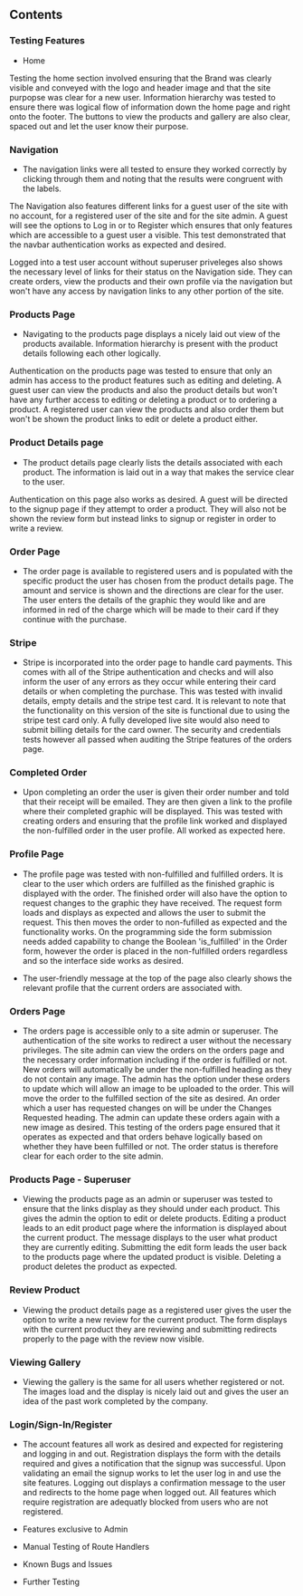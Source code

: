 ## Contents

### Testing Features
- Home

Testing the home section involved ensuring that the Brand was clearly visible and conveyed with the logo and header image and that the site purpopse was clear for a new user. Information hierarchy was tested to ensure there was logical flow of information down the home page and right onto the footer. The buttons to view the products and gallery are also clear, spaced out and let the user know their purpose.

### Navigation

- The navigation links were all tested to ensure they worked correctly by clicking through them and noting that the results were congruent with the labels. 

The Navigation also features different links for a guest user of the site with no account, for a registered user of the site and for the site admin. A guest will see the options to Log in or to Register which ensures that only features which are accessible to a guest user a visible. This test demonstrated that the navbar authentication works as expected and desired. 

Logged into a test user account without superuser priveleges also shows the necessary level of links for their status on the Navigation side. They can create orders, view the products and their own profile via the navigation but won't have any access by navigation links to any other portion of the site.

### Products Page

- Navigating to the products page displays a nicely laid out view of the products available. Information hierarchy is present with the product details following each other logically. 

Authentication on the products page was tested to ensure that only an admin has access to the product features such as editing and deleting. A guest user can view the products and also the product details but won't have any further access to editing or deleting a product or to ordering a product. A registered user can view the products and also order them but won't be shown the product links to edit or delete a product either. 

### Product Details page

- The product details page clearly lists the details associated with each product. The information is laid out in a way that makes the service clear to the user. 

Authentication on this page also works as desired. A guest will be directed to the signup page if they attempt to order a product. They will also not be shown the review form but instead links to signup or register in order to write a review. 

### Order Page

- The order page is available to registered users and is populated with the specific product the user has chosen from the product details page. The amount and service is shown and the directions are clear for the user. The user enters the details of the graphic they would like and are informed in red of the charge which will be made to their card if they continue with the purchase. 

### Stripe

- Stripe is incorporated into the order page to handle card payments. This comes with all of the Stripe authentication and checks and will also inform the user of any errors as they occur while entering their card details or when completing the purchase. This was tested with invalid details, empty details and the stripe test card. It is relevant to note that the functionality on this version of the site is functional due to using the stripe test card only. A fully developed live site would also need to submit billing details for the card owner. The security and credentials tests however all passed when auditing the Stripe features of the orders page. 

### Completed Order

- Upon completing an order the user is given their order number and told that their receipt will be emailed. They are then given a link to the profile where their completed graphic will be displayed. This was tested with creating orders and ensuring that the profile link worked and displayed the non-fulfilled order in the user profile. All worked as expected here.

### Profile Page

- The profile page was tested with non-fulfilled and fulfilled orders. It is clear to the user which orders are fulfilled as the finished graphic is displayed with the order. The finished order will also have the option to request changes to the graphic they have received. The request form loads and displays as expected and allows the user to submit the request. This then moves the order to non-fufilled as expected and the functionality works. On the programming side the form submission needs added capability to change the Boolean 'is_fulfilled' in the Order form, however the order is placed in the non-fulfilled orders regardless and so the interface side works as desired. 

 - The user-friendly message at the top of the page also clearly shows the relevant profile that the current orders are associated with. 

### Orders Page

- The orders page is accessible only to a site admin or superuser. The authentication of the site works to redirect a user without the necessary privileges. The site admin can view the orders on the orders page and the necessary order information including if the order is fulfilled or not. New orders will automatically be under the non-fulfilled heading as they do not contain any image. The admin has the option under these orders to update which will allow an image to be uploaded to the order. This will move the order to the fulfilled section of the site as desired. An order which a user has requested changes on will be under the Changes Requested heading. The admin can update these orders again with a new image as desired. This testing of the orders page ensured that it operates as expected and that orders behave logically based on whether they have been fulfilled or not. The order status is therefore clear for each order to the site admin. 

### Products Page - Superuser

- Viewing the products page as an admin or superuser was tested to ensure that the links display as they should under each product. This gives the admin the option to edit or delete products. Editing a product leads to an edit product page where the information is displayed about the current product. The message displays to the user what product they are currently editing. Submitting the edit form leads the user back to the products page where the updated product is visible. Deleting a product deletes the product as expected. 

### Review Product 

- Viewing the product details page as a registered user gives the user the option to write a new review for the current product. The form displays with the current product they are reviewing and submitting redirects properly to the page with the review now visible. 

### Viewing Gallery

- Viewing the gallery is the same for all users whether registered or not. The images load and the display is nicely laid out and gives the user an idea of the past work completed by the company. 

### Login/Sign-In/Register

- The account features all work as desired and expected for registering and logging in and out. Registration displays the form with the details required and gives a notification that the signup was successful. Upon validating an email the signup works to let the user log in and use the site features. Logging out displays a confirmation message to the user and redirects to the home page when logged out. All features which require registration are adequatly blocked from users who are not registered. 

- Features exclusive to Admin

- Manual Testing of Route Handlers

- Known Bugs and Issues

- Further Testing

